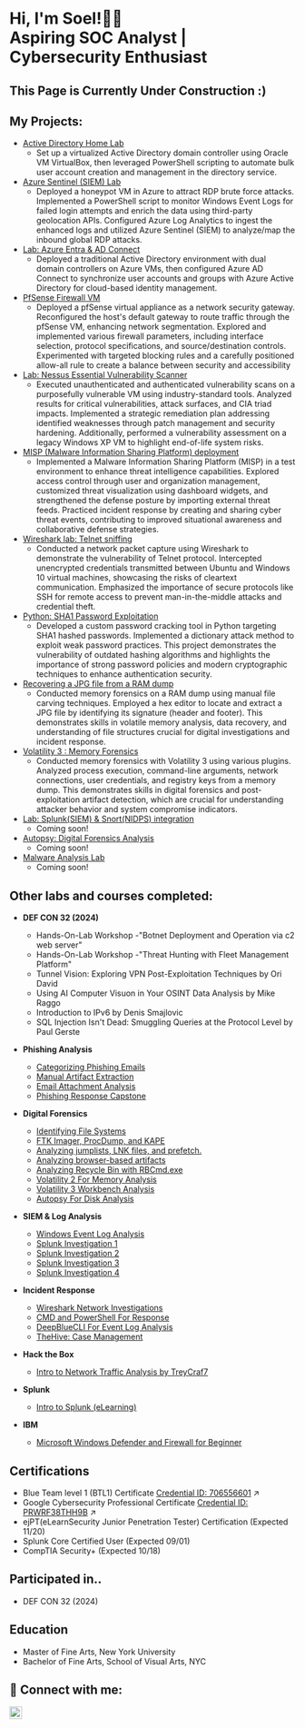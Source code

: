 <h1>Hi, I'm Soel!👨‍💻 <br/>Aspiring SOC Analyst</a> | Cybersecurity Enthusiast</a></h1>

<h2> This Page is Currently Under Construction :) </h2>


<h2> My Projects:</h2>

- [Active Directory Home Lab](https://github.com/cybersoel/ActiveDirectoryLab)
  - Set up a virtualized Active Directory domain controller using Oracle VM VirtualBox, then leveraged PowerShell scripting to automate bulk user account creation and management in the directory service.
- [Azure Sentinel (SIEM) Lab](https://github.com/cybersoel/AzureSentinelSIEMLab)
  - Deployed a honeypot VM in Azure to attract RDP brute force attacks. Implemented a PowerShell script to monitor Windows Event Logs for failed login attempts and enrich the data using third-party geolocation APIs. Configured Azure Log Analytics to ingest the enhanced logs and utilized Azure Sentinel (SIEM) to analyze/map the inbound global RDP attacks.
- [Lab: Azure Entra & AD Connect](https://github.com/cybersoel/LabAzureEntraADConnect)
  - Deployed a traditional Active Directory environment with dual domain controllers on Azure VMs, then configured Azure AD Connect to synchronize user accounts and groups with Azure Active Directory for cloud-based identity management.
- [PfSense Firewall VM](https://github.com/cybersoel/PfSenseFirewallVM)
  - Deployed a pfSense virtual appliance as a network security gateway. Reconfigured the host's default gateway to route traffic through the pfSense VM, enhancing network segmentation. Explored and implemented various firewall parameters, including interface selection, protocol specifications, and source/destination controls. Experimented with targeted blocking rules and a carefully positioned allow-all rule to create a balance between security and accessibility
- [Lab: Nessus Essential Vulnerability Scanner](https://github.com/cybersoel/LabNessusEssentialVulnerabilityScanner)
  - Executed unauthenticated and authenticated vulnerability scans on a purposefully vulnerable VM using industry-standard tools. Analyzed results for critical vulnerabilities, attack surfaces, and CIA triad impacts. Implemented a strategic remediation plan addressing identified weaknesses through patch management and security hardening. Additionally, performed a vulnerability assessment on a legacy Windows XP VM to highlight end-of-life system risks.
- [MISP (Malware Information Sharing Platform) deployment ](https://github.com/cybersoel/MISPMalwareInformationSharingPlatformdeployment)
  - Implemented a Malware Information Sharing Platform (MISP) in a test environment to enhance threat intelligence capabilities. Explored access control through user and organization management, customized threat visualization using dashboard widgets, and strengthened the defense posture by importing external threat feeds. Practiced incident response by creating and sharing cyber threat events, contributing to improved situational awareness and collaborative defense strategies.
- [Wireshark lab: Telnet sniffing](https://github.com/cybersoel/WiresharklabTelnetsniffing)
  - Conducted a network packet capture using Wireshark to demonstrate the vulnerability of Telnet protocol. Intercepted unencrypted credentials transmitted between Ubuntu and Windows 10 virtual machines, showcasing the risks of cleartext communication. Emphasized the importance of secure protocols like SSH for remote access to prevent man-in-the-middle attacks and credential theft.
- [Python: SHA1 Password Exploitation](https://github.com/cybersoel/PythonSHA1PasswordExploitation)
  - Developed a custom password cracking tool in Python targeting SHA1 hashed passwords. Implemented a dictionary attack method to exploit weak password practices. This project demonstrates the vulnerability of outdated hashing algorithms and highlights the importance of strong password policies and modern cryptographic techniques to enhance authentication security.
- [Recovering a JPG file from a RAM dump](https://github.com/cybersoel/RecoveringaJPGfilefromaRAMdump)
  - Conducted memory forensics on a RAM dump using manual file carving techniques. Employed a hex editor to locate and extract a JPG file by identifying its signature (header and footer). This demonstrates skills in volatile memory analysis, data recovery, and understanding of file structures crucial for digital investigations and incident response.
- [Volatility 3 : Memory Forensics](https://github.com/cybersoel/Volatility3MemoryForensics)
  - Conducted memory forensics with Volatility 3 using various plugins. Analyzed process execution, command-line arguments, network connections, user credentials, and registry keys from a memory dump. This demonstrates skills in digital forensics and post-exploitation artifact detection, which are crucial for understanding attacker behavior and system compromise indicators.
- [Lab: Splunk(SIEM) & Snort(NIDPS) integration](xxx.com)
  - Coming soon!
- [Autopsy: Digital Forensics Analysis](xxx.com)
  - Coming soon!
- [Malware Analysis Lab](xxx.com)
  - Coming soon!

<h2> Other labs and courses completed:</h2>

- <b>DEF CON 32 (2024)</b>
  - Hands-On-Lab Workshop -"Botnet Deployment and Operation via c2 web server"
  - Hands-On-Lab Workshop -"Threat Hunting with Fleet Management Platform"
  - Tunnel Vision: Exploring VPN Post-Exploitation Techniques by Ori David
  - Using AI Computer Visuon in Your OSINT Data Analysis by Mike Raggo
  - Introduction to IPv6 by Denis Smajlovic
  - SQL Injection Isn't Dead: Smuggling Queries at the Protocol Level by Paul Gerste


- <b>Phishing Analysis</b>
  - [Categorizing Phishing Emails](https://github.com/cybersoel/CategorizingPhishingEmails)
  - [Manual Artifact Extraction](https://github.com/cybersoel/ManualArtifactExtraction)
  - [Email Attachment Analysis](https://github.com/cybersoel/EmailAttachmentAnalysis)
  - [Phishing Response Capstone](https://github.com/cybersoel/PhishingResponseCapstone)

- <b>Digital Forensics</b>
  - [Identifying File Systems](xxx.com)
  - [FTK Imager, ProcDump, and KAPE](xxx.com)
  - [Analyzing jumplists, LNK files, and prefetch.](xxx.com)
  - [Analyzing browser-based artifacts](xxx.com)
  - [Analyzing Recycle Bin with RBCmd.exe](xxx.com)
  - [Volatility 2 For Memory Analysis](xxx.com)
  - [Volatility 3 Workbench Analysis](xxx.com)
  - [Autopsy For Disk Analysis](xxx.com)

- <b>SIEM & Log Analysis</b>
  - [Windows Event Log Analysis](xxx.com)
  - [Splunk Investigation 1](xxx.com)
  - [Splunk Investigation 2](xxx.com)
  - [Splunk Investigation 3](xxx.com)
  - [Splunk Investigation 4](xxx.com)

- <b>Incident Response</b>
  - [Wireshark Network Investigations](xxx.com)
  - [CMD and PowerShell For Response](xxx.com)
  - [DeepBlueCLI For Event Log Analysis](xxx.com)
  - [TheHive: Case Management](xxx.com)

- <b>Hack the Box</b>
  - [Intro to Network Traffic Analysis by TreyCraf7](xxx.com)

- <b>Splunk</b>
  - [Intro to Splunk (eLearning)](xxx.com)

- <b>IBM</b>
  - [Microsoft Windows Defender and Firewall for Beginner](xxx.com)

<h2>Certifications</h2>

- Blue Team level 1 (BTL1) Certificate [Credential ID: 706556601](https://drive.google.com/file/d/1WYsRoQLK4LSxpi8TXxHo49TokIsgD-QR/view?usp=sharing) ↗️
- Google Cybersecurity Professional Certificate [Credential ID: PRWRF38THH9B](https://www.coursera.org/account/accomplishments/specialization/certificate/PRWRF38THH9B) ↗️
- ejPT(eLearnSecurity Junior Penetration Tester) Certification (Expected 11/20)
- Splunk Core Certified User (Expected 09/01)
- CompTIA Security+ (Expected 10/18)

<h2>Participated in..</h2>

- DEF CON 32 (2024)



<h2>Education</h2>

- Master of Fine Arts, New York University
- Bachelor of Fine Arts, School of Visual Arts, NYC


<h2> 🤳 Connect with me:</h2>

[<img align="left" alt="SoelKwun | LinkedIn" width="22px" src="https://cdn.jsdelivr.net/npm/simple-icons@v3/icons/linkedin.svg" />][linkedin]


[linkedin]: https://linkedin.com/in/soel-kwun-314485282/

<!--
**cybersoel/cybersoel** is a ✨ _special_ ✨ repository because its `README.md` (this file) appears on your GitHub profile.


- 🔭 I’m currently working on ...
- 🌱 I’m currently learning ...
- 👯 I’m looking to collaborate on ...
- 🤔 I’m looking for help with ...
- 💬 Ask me about ...
- 📫 How to reach me: ...
- 😄 Pronouns: ...
- ⚡ Fun fact: ...
-->
